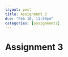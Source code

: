 ```yaml
---
layout: post
title: Assignment 3
due: "Feb 10, 11:59pm"
categories: [assignments]
---
```


# Assignment 3